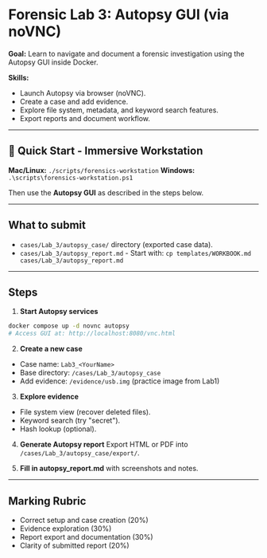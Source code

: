 # Forensic Lab 3: Autopsy GUI (via noVNC)

**Goal:** Learn to navigate and document a forensic investigation using the Autopsy GUI inside Docker.

**Skills:**  
- Launch Autopsy via browser (noVNC).  
- Create a case and add evidence.  
- Explore file system, metadata, and keyword search features.  
- Export reports and document workflow.

---

## 🚀 Quick Start - Immersive Workstation

**Mac/Linux:** `./scripts/forensics-workstation`
**Windows:** `.\scripts\forensics-workstation.ps1`

Then use the **Autopsy GUI** as described in the steps below.

---

## What to submit
- `cases/Lab_3/autopsy_case/` directory (exported case data).
- `cases/Lab_3/autopsy_report.md` - Start with: `cp templates/WORKBOOK.md cases/Lab_3/autopsy_report.md`

---

## Steps

1. **Start Autopsy services**
```bash
docker compose up -d novnc autopsy
# Access GUI at: http://localhost:8080/vnc.html
```

2. **Create a new case**
- Case name: `Lab3_<YourName>`  
- Base directory: `/cases/Lab_3/autopsy_case`  
- Add evidence: `/evidence/usb.img` (practice image from Lab1)

3. **Explore evidence**
- File system view (recover deleted files).  
- Keyword search (try "secret").  
- Hash lookup (optional).

4. **Generate Autopsy report**
Export HTML or PDF into `/cases/Lab_3/autopsy_case/export/`.

5. **Fill in autopsy_report.md** with screenshots and notes.

---

## Marking Rubric
- Correct setup and case creation (20%)  
- Evidence exploration (30%)  
- Report export and documentation (30%)  
- Clarity of submitted report (20%)
